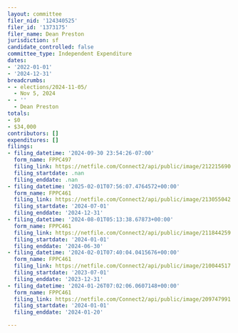 ```yaml
---
layout: committee
filer_nid: '124340525'
filer_id: '1373175'
filer_name: Dean Preston
jurisdiction: sf
candidate_controlled: false
committee_type: Independent Expenditure
dates:
- '2022-01-01'
- '2024-12-31'
breadcrumbs:
- - elections/2024-11-05/
  - Nov 5, 2024
- - ''
  - Dean Preston
totals:
- $0
- $34,000
contributors: []
expenditures: []
filings:
- filing_datetime: '2024-09-30 23:54:26-07:00'
  form_name: FPPC497
  filing_link: https://netfile.com/Connect2/api/public/image/212215690
  filing_startdate: .nan
  filing_enddate: .nan
- filing_datetime: '2025-02-01T07:56:07.4764572+00:00'
  form_name: FPPC461
  filing_link: https://netfile.com/Connect2/api/public/image/213055042
  filing_startdate: '2024-07-01'
  filing_enddate: '2024-12-31'
- filing_datetime: '2024-08-01T05:13:38.67873+00:00'
  form_name: FPPC461
  filing_link: https://netfile.com/Connect2/api/public/image/211844259
  filing_startdate: '2024-01-01'
  filing_enddate: '2024-06-30'
- filing_datetime: '2024-02-01T07:40:04.0415676+00:00'
  form_name: FPPC461
  filing_link: https://netfile.com/Connect2/api/public/image/210044517
  filing_startdate: '2023-07-01'
  filing_enddate: '2023-12-31'
- filing_datetime: '2024-01-26T07:02:06.0607148+00:00'
  form_name: FPPC461
  filing_link: https://netfile.com/Connect2/api/public/image/209747991
  filing_startdate: '2024-01-01'
  filing_enddate: '2024-01-20'

---
```

